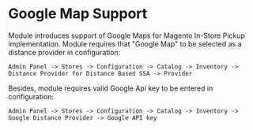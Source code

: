 # Google Map Support
Module introduces support of Google Maps for Magento In-Store Pickup implementation.
Module requires that "Google Map" to be selected as a distance provider in configuration:

`Admin Panel -> Stores -> Configuration -> Catalog -> Inventory -> Distance Provider for Distance Based SSA -> Provider	`

Besides, module requires valid Google Api key to be entered in configuration:

`Admin Panel -> Stores -> Configuration -> Catalog -> Inventory -> Google Distance Provider -> Google API key`
